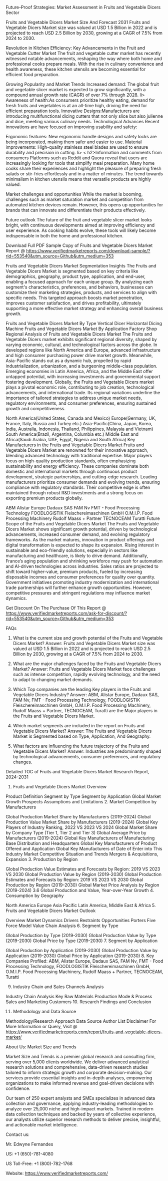 Future-Proof Strategies: Market Assessment in Fruits and Vegetable Dicers Sector


Fruits and Vegetable Dicers Market Size And Forecast 2031
Fruits and Vegetable Dicers Market size was valued at USD 1.5 Billion in 2022 and is projected to reach USD 2.5 Billion by 2030, growing at a CAGR of 7.5% from 2024 to 2030.

Revolution in Kitchen Efficiency: Key Advancements in the Fruit and Vegetable Cutter Market
The fruit and vegetable cutter market has recently witnessed notable advancements, reshaping the way where both home and professional cooks prepare meals. With the rise in culinary convenience and health awareness, these kitchen utensils are becoming essential for efficient food preparation.

Growing Popularity and Market Trends
Increased demand: The global fruit and vegetable slicer market is expected to grow significantly, with a compound annual growth rate (CAGR) of over 7% through 2028. li>
Awareness of health:As consumers prioritize healthy eating, demand for fresh fruits and vegetables is at an all-time high, driving the need for efficient preparation tools.
Innovative Designs:Manufacturers are introducing multifunctional dicing cutters that not only slice but also julienne and dice, meeting various culinary needs.
Technological Advances
Recent innovations are have focused on improving usability and safety:

Ergonomic features: New ergonomic handle designs and safety locks are being incorporated, making them safer and easier to use.
Material improvements: High-quality stainless steel blades are used to ensure durability and precision in cutting. li>
< h2>Information and comments from consumers
Platforms such as Reddit and Quora reveal that users are increasingly looking for tools that simplify meal preparation. Many home cooks share their experiences and highlight the pleasure of preparing fresh salads or stir-fries effortlessly and in a matter of minutes. The trend towards minimalism in kitchen utensils means that versatile products are highly valued.

Market challenges and opportunities
While the market is booming, challenges such as market saturation market and competition from automated kitchen devices remain. However, this opens up opportunities for brands that can innovate and differentiate their products effectively.

Future outlook
The future of the fruit and vegetable slicer market looks bright, with continuous developments aimed at improving efficiency and user experience. As cooking habits evolve, these tools will likely become indispensable in both the home and professional kitchen.

Download Full PDF Sample Copy of Fruits and Vegetable Dicers Market Report @ https://www.verifiedmarketreports.com/download-sample/?rid=553540&utm_source=Github&utm_medium=353

Fruits and Vegetable Dicers Market Segmentation Insights
The Fruits and Vegetable Dicers Market is segmented based on key criteria like demographics, geography, product type, application, and end-user, enabling a focused approach for each unique group. By analyzing each segment's characteristics, preferences, and behaviors, businesses can customize their marketing strategies, products, and services to align with specific needs. This targeted approach boosts market penetration, improves customer satisfaction, and drives profitability, ultimately supporting a more effective market strategy and enhancing overall business growth.

Fruits and Vegetable Dicers Market By Type
Vertical Dicer
Horizontal Dicing Machine
Fruits and Vegetable Dicers Market By Application
Factory
Shop
Regional Analysis of Fruits and Vegetable Dicers Market
The Fruits and Vegetable Dicers market exhibits significant regional diversity, shaped by varying economic, cultural, and technological factors across the globe. In developed regions like North America and Europe, advanced infrastructure and high consumer purchasing power drive market growth. Meanwhile, Asia-Pacific stands out as a dynamic hub, propelled by rapid industrialization, urbanization, and a burgeoning middle-class population. Emerging economies in Latin America, Africa, and the Middle East offer untapped potential, with increasing investments and governmental support fostering development. Globally, the Fruits and Vegetable Dicers market plays a pivotal economic role, contributing to job creation, technological advancements, and international trade. Its regional variations underline the importance of tailored strategies to address unique market needs, regulatory environments, and consumer preferences, ensuring sustained growth and competitiveness.

North America(United States, Canada and Mexico)
Europe(Germany, UK, France, Italy, Russia and Turkey etc.)
Asia-Pacific(China, Japan, Korea, India, Australia, Indonesia, Thailand, Philippines, Malaysia and Vietnam)
South America(Brazil, Argentina, Columbia etc.)
Middle East and Africa(Saudi Arabia, UAE, Egypt, Nigeria and South Africa)
Key Manufacturers in the Fruits and Vegetable Dicers Market
Fruits and Vegetable Dicers Market are renowned for their innovative approach, blending advanced technology with traditional expertise. Major players focus on high-quality production standards, often emphasizing sustainability and energy efficiency. These companies dominate both domestic and international markets through continuous product development, strategic partnerships, and cutting-edge research. Leading manufacturers prioritize consumer demands and evolving trends, ensuring compliance with regulatory standards. Their competitive edge is often maintained through robust R&D investments and a strong focus on exporting premium products globally.

ABM
Alistar Europe
Dadaux SAS
FAM Nv
FMT - Food Processing Technology
FOODLOGISTIK Fleischereimaschinen GmbH
O.M.I.P. Food Processing Machinery
Rudolf Maass + Partner
TECNOCEAM
Turatti
Future Scope of the Fruits and Vegetable Dicers Market
The Fruits and Vegetable Dicers Market shows significant growth potential, driven by technological advancements, increased consumer demand, and evolving regulatory frameworks. As the market matures, innovation in product offerings and digital transformation is expected to shape its expansion. Rising interest in sustainable and eco-friendly solutions, especially in sectors like manufacturing and healthcare, is likely to drive demand. Additionally, France’s aging population and shrinking workforce may push for automation and AI-driven technologies across industries. Sales ratios are projected to shift toward higher-value, premium products, fueled by increasing disposable incomes and consumer preferences for quality over quantity. Government initiatives promoting industry modernization and international trade partnerships will further enhance growth opportunities. However, competitive pressures and stringent regulations may influence market dynamics.

Get Discount On The Purchase Of This Report @ https://www.verifiedmarketreports.com/ask-for-discount/?rid=553540&utm_source=Github&utm_medium=353

FAQs
1. What is the current size and growth potential of the Fruits and Vegetable Dicers Market?
Answer: Fruits and Vegetable Dicers Market size was valued at USD 1.5 Billion in 2022 and is projected to reach USD 2.5 Billion by 2030, growing at a CAGR of 7.5% from 2024 to 2030.

2. What are the major challenges faced by the Fruits and Vegetable Dicers Market?
Answer: Fruits and Vegetable Dicers Market face challenges such as intense competition, rapidly evolving technology, and the need to adapt to changing market demands.

3. Which Top companies are the leading Key players in the Fruits and Vegetable Dicers Industry?
Answer: ABM, Alistar Europe, Dadaux SAS, FAM Nv, FMT - Food Processing Technology, FOODLOGISTIK Fleischereimaschinen GmbH, O.M.I.P. Food Processing Machinery, Rudolf Maass + Partner, TECNOCEAM, Turatti are the Major players in the Fruits and Vegetable Dicers Market.

4. Which market segments are included in the report on Fruits and Vegetable Dicers Market?
Answer: The Fruits and Vegetable Dicers Market is Segmented based on Type, Application, And Geography.

5. What factors are influencing the future trajectory of the Fruits and Vegetable Dicers Market?
Answer: Industries are predominantly shaped by technological advancements, consumer preferences, and regulatory changes.

Detailed TOC of Fruits and Vegetable Dicers Market Research Report, 2024-2031
1. Fruits and Vegetable Dicers Market Overview

Product Definition
Segment by Type
Segment by Application
Global Market Growth Prospects
Assumptions and Limitations
2. Market Competition by Manufacturers

Global Production Market Share by Manufacturers (2019-2024)
Global Production Value Market Share by Manufacturers (2019-2024)
Global Key Players of Industry Ranking, 2022 VS 2023 VS 2024
Global Market Share by Company Type (Tier 1, Tier 2 and Tier 3)
Global Average Price by Manufacturers (2019-2024)
Global Key Manufacturers of Manufacturing Base Distribution and Headquarters
Global Key Manufacturers of Product Offered and Application
Global Key Manufacturers of Date of Enter into This Industry
Market Competitive Situation and Trends
Mergers & Acquisitions, Expansion
3. Production by Region

Global Production Value Estimates and Forecasts by Region: 2019 VS 2023 VS 2030
Global Production Value by Region (2019-2030)
Global Production Estimates and Forecasts by Region: 2019 VS 2023 VS 2030
Global Production by Region (2019-2030)
Global Market Price Analysis by Region (2019-2024) 3.6 Global Production and Value, Year-over-Year Growth
4. Consumption by Geography

North America
Europe
Asia Pacific
Latin America, Middle East & Africa
5. Fruits and Vegetable Dicers Market Outlook

Overview
Market Dynamics
Drivers
Restraints
Opportunities
Porters Five Force Model
Value Chain Analysis 
6. Segment by Type

Global Production by Type (2019-2030)
Global Production Value by Type (2019-2030)
Global Price by Type (2019-2030)
7. Segment by Application

Global Production by Application (2019-2030)
Global Production Value by Application (2019-2030)
Global Price by Application (2019-2030)
8. Key Companies Profiled: ABM, Alistar Europe, Dadaux SAS, FAM Nv, FMT - Food Processing Technology, FOODLOGISTIK Fleischereimaschinen GmbH, O.M.I.P. Food Processing Machinery, Rudolf Maass + Partner, TECNOCEAM, Turatti

9. Industry Chain and Sales Channels Analysis

Industry Chain Analysis
Key Raw Materials
Production Mode & Process
Sales and Marketing
Customers
10. Research Findings and Conclusion

11. Methodology and Data Source

Methodology/Research Approach
Data Source
Author List
Disclaimer
For More Information or Query, Visit @ https://www.verifiedmarketreports.com/report/fruits-and-vegetable-dicers-market/

About Us: Market Size and Trends

Market Size and Trends is a premier global research and consulting firm, serving over 5,000 clients worldwide. We deliver advanced analytical research solutions and comprehensive, data-driven research studies tailored to inform strategic growth and corporate decision-making. Our services provide essential insights and in-depth analyses, empowering organizations to make informed revenue and goal-driven decisions with confidence.

Our team of 250 expert analysts and SMEs specializes in advanced data collection and governance, applying industry-leading methodologies to analyze over 25,000 niche and high-impact markets. Trained in modern data collection techniques and backed by years of collective experience, our analysts utilize superior research methods to deliver precise, insightful, and actionable market intelligence.

Contact us:

Mr. Edwyne Fernandes

US: +1 (650)-781-4080

US Toll-Free: +1 (800)-782-1768

Website: https://www.verifiedmarketreports.com/
